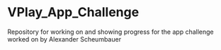 # VPlay_App_Challenge
Repository for working on and showing progress for the app challenge worked on by Alexander Scheumbauer
